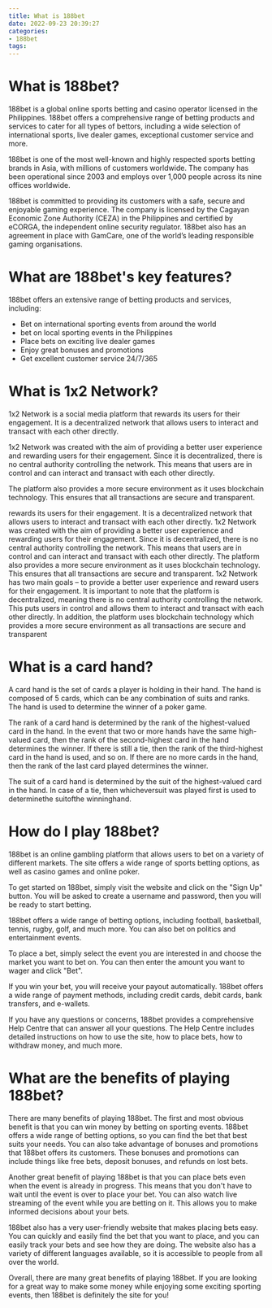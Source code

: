 ```yaml
---
title: What is 188bet
date: 2022-09-23 20:39:27
categories:
- 188bet
tags:
---
```



#  What is 188bet?

188bet is a global online sports betting and casino operator licensed in the Philippines. 188bet offers a comprehensive range of betting products and services to cater for all types of bettors, including a wide selection of international sports, live dealer games, exceptional customer service and more.

188bet is one of the most well-known and highly respected sports betting brands in Asia, with millions of customers worldwide. The company has been operational since 2003 and employs over 1,000 people across its nine offices worldwide.

188bet is committed to providing its customers with a safe, secure and enjoyable gaming experience. The company is licensed by the Cagayan Economic Zone Authority (CEZA) in the Philippines and certified by eCORGA, the independent online security regulator. 188bet also has an agreement in place with GamCare, one of the world’s leading responsible gaming organisations.

# What are 188bet's key features?

188bet offers an extensive range of betting products and services, including:

- Bet on international sporting events from around the world
- bet on local sporting events in the Philippines
- Place bets on exciting live dealer games
- Enjoy great bonuses and promotions
- Get excellent customer service 24/7/365

#  What is 1x2 Network?

1x2 Network is a social media platform that rewards its users for their engagement. It is a decentralized network that allows users to interact and transact with each other directly.

1x2 Network was created with the aim of providing a better user experience and rewarding users for their engagement. Since it is decentralized, there is no central authority controlling the network. This means that users are in control and can interact and transact with each other directly.

The platform also provides a more secure environment as it uses blockchain technology. This ensures that all transactions are secure and transparent.

 rewards its users for their engagement. It is a decentralized network that allows users to interact and transact with each other directly. 1x2 Network was created with the aim of providing a better user experience and rewarding users for their engagement. Since it is decentralized, there is no central authority controlling the network. This means that users are in control and can interact and transact with each other directly. The platform also provides a more secure environment as it uses blockchain technology. This ensures that all transactions are secure and transparent. 1x2 Network has two main goals – to provide a better user experience and reward users for their engagement. It is important to note that the platform is decentralized, meaning there is no central authority controlling the network. This puts users in control and allows them to interact and transact with each other directly. In addition, the platform uses blockchain technology which provides a more secure environment as all transactions are secure and transparent

#  What is a card hand?

A card hand is the set of cards a player is holding in their hand. The hand is composed of 5 cards, which can be any combination of suits and ranks. The hand is used to determine the winner of a poker game.

The rank of a card hand is determined by the rank of the highest-valued card in the hand. In the event that two or more hands have the same high-valued card, then the rank of the second-highest card in the hand determines the winner. If there is still a tie, then the rank of the third-highest card in the hand is used, and so on. If there are no more cards in the hand, then the rank of the last card played determines the winner.

The suit of a card hand is determined by the suit of the highest-valued card in the hand. In case of a tie, then whicheversuit was played first is used to determinethe suitofthe winninghand.

#  How do I play 188bet?

188bet is an online gambling platform that allows users to bet on a variety of different markets. The site offers a wide range of sports betting options, as well as casino games and online poker.

To get started on 188bet, simply visit the website and click on the "Sign Up" button. You will be asked to create a username and password, then you will be ready to start betting.

188bet offers a wide range of betting options, including football, basketball, tennis, rugby, golf, and much more. You can also bet on politics and entertainment events.

To place a bet, simply select the event you are interested in and choose the market you want to bet on. You can then enter the amount you want to wager and click "Bet".

If you win your bet, you will receive your payout automatically. 188bet offers a wide range of payment methods, including credit cards, debit cards, bank transfers, and e-wallets.

If you have any questions or concerns, 188bet provides a comprehensive Help Centre that can answer all your questions. The Help Centre includes detailed instructions on how to use the site, how to place bets, how to withdraw money, and much more.

#  What are the benefits of playing 188bet?

There are many benefits of playing 188bet. The first and most obvious benefit is that you can win money by betting on sporting events. 188bet offers a wide range of betting options, so you can find the bet that best suits your needs. You can also take advantage of bonuses and promotions that 188bet offers its customers. These bonuses and promotions can include things like free bets, deposit bonuses, and refunds on lost bets.

Another great benefit of playing 188bet is that you can place bets even when the event is already in progress. This means that you don't have to wait until the event is over to place your bet. You can also watch live streaming of the event while you are betting on it. This allows you to make informed decisions about your bets.

188bet also has a very user-friendly website that makes placing bets easy. You can quickly and easily find the bet that you want to place, and you can easily track your bets and see how they are doing. The website also has a variety of different languages available, so it is accessible to people from all over the world.

Overall, there are many great benefits of playing 188bet. If you are looking for a great way to make some money while enjoying some exciting sporting events, then 188bet is definitely the site for you!